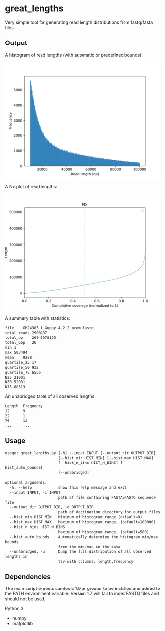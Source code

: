 # great_lengths
Very simple tool for generating read length distributions from fastq/fasta files

## Output
A histogram of read lengths (with automatic or predefined bounds):

![histogram](/images/histogram.svg)


A Nx plot of read lengths:

![Nx](/images/Nx.svg)


A summary table with statistics:
```
file	GM24385_1_Guppy_4.2.2_prom.fastq
total_reads	2900987
total_bp	26945078155
total_Gbp	26
min	1
max	503494
mean	9288
quartile_25	17
quartile_50	932
quartile_75	6555
N25	21001
N50	52031
N75	88313
```

An unabridged table of all observed lengths:
```
Length  Frequency
12      9
22      1
76      12
...     ...
```

## Usage
```
usage: great_lengths.py [-h] --input INPUT [--output_dir OUTPUT_DIR]
                        [--hist_min HIST_MIN] [--hist_max HIST_MAX]
                        [--hist_n_bins HIST_N_BINS] [--hist_auto_bounds]
                        [--unabridged]

optional arguments:
  -h, --help            show this help message and exit
  --input INPUT, -i INPUT
                        path of file containing FASTA/FASTQ sequence file
  --output_dir OUTPUT_DIR, -o OUTPUT_DIR
                        path of destination directory for output files
  --hist_min HIST_MIN   Minimum of histogram range (default=0)
  --hist_max HIST_MAX   Maximum of histogram range, (default=100000)
  --hist_n_bins HIST_N_BINS
                        Maximum of histogram range, (default=500)
  --hist_auto_bounds    Automatically determine the histogram min/max bounds
                        from the min/max in the data
  --unabridged, -u      Dump the full distribution of all observed lengths in
                        tsv with columns: length,frequency
```

## Dependencies
The main script expects samtools 1.9 or greater to be installed and added to the PATH environment variable. Version 1.7 will fail to index FASTQ files and should not be used.

Python 3
 - numpy
 - matplotlib
